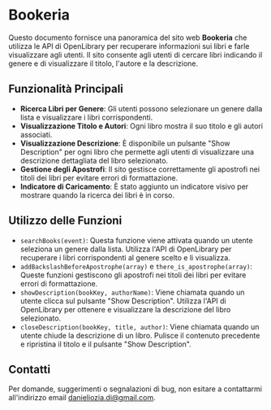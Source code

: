 # Bookeria
Questo documento fornisce una panoramica del sito web **Bookeria** che utilizza le API di OpenLibrary per recuperare informazioni sui libri e farle visualizzare agli utenti. Il sito consente agli utenti di cercare libri indicando il genere e di visualizzare il titolo, l'autore e la descrizione.

## Funzionalità Principali

- **Ricerca Libri per Genere**: Gli utenti possono selezionare un genere dalla lista e visualizzare i libri corrispondenti.
- **Visualizzazione Titolo e Autori**: Ogni libro mostra il suo titolo e gli autori associati.
- **Visualizzazione Descrizione**: È disponibile un pulsante "Show Description" per ogni libro che permette agli utenti di visualizzare una descrizione dettagliata del libro selezionato.
- **Gestione degli Apostrofi**: Il sito gestisce correttamente gli apostrofi nei titoli dei libri per evitare errori di formattazione.
- **Indicatore di Caricamento**: È stato aggiunto un indicatore visivo per mostrare quando la ricerca dei libri è in corso.


## Utilizzo delle Funzioni

- `searchBooks(event)`: Questa funzione viene attivata quando un utente seleziona un genere dalla lista. Utilizza l'API di OpenLibrary per recuperare i libri corrispondenti al genere scelto e li visualizza.
- `addBackslashBeforeApostrophe(array)` e `there_is_apostrophe(array)`: Queste funzioni gestiscono gli apostrofi nei titoli dei libri per evitare errori di formattazione.
- `showDescription(bookKey, authorName)`: Viene chiamata quando un utente clicca sul pulsante "Show Description". Utilizza l'API di OpenLibrary per ottenere e visualizzare la descrizione del libro selezionato.
- `closeDescription(bookKey, title, author)`: Viene chiamata quando un utente chiude la descrizione di un libro. Pulisce il contenuto precedente e ripristina il titolo e il pulsante "Show Description".

## Contatti

Per domande, suggerimenti o segnalazioni di bug, non esitare a contattarmi all'indirizzo email [danieliozia.di@gmail.com](mailto:danieliozia.di@gmail.com).